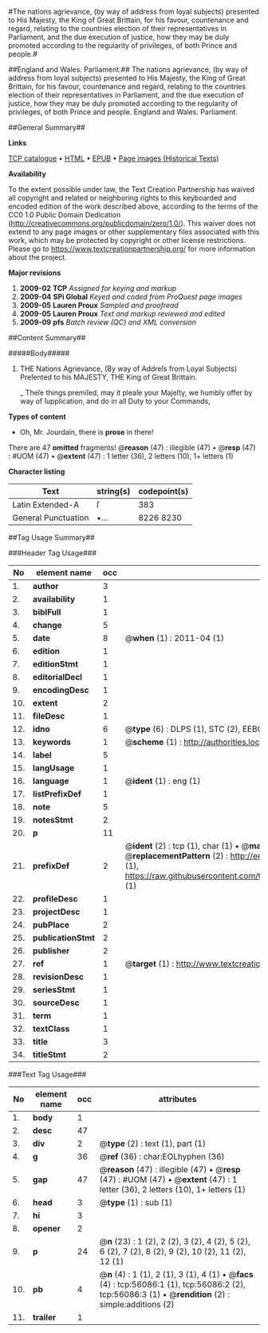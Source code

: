#The nations agrievance, (by way of address from loyal subjects) presented to His Majesty, the King of Great Brittain, for his favour, countenance and regard, relating to the countries election of their representatives in Parliament, and the due execution of justice, how they may be duly promoted according to the regularity of privileges, of both Prince and people.#

##England and Wales. Parliament.##
The nations agrievance, (by way of address from loyal subjects) presented to His Majesty, the King of Great Brittain, for his favour, countenance and regard, relating to the countries election of their representatives in Parliament, and the due execution of justice, how they may be duly promoted according to the regularity of privileges, of both Prince and people.
England and Wales. Parliament.

##General Summary##

**Links**

[TCP catalogue](http://www.ota.ox.ac.uk/tcp/)  • 
[HTML](http://tei.it.ox.ac.uk/tcp/Texts-HTML/free/A52/A52665.html)  • 
[EPUB](http://tei.it.ox.ac.uk/tcp/Texts-EPUB/free/A52/A52665.epub) • 
[Page images (Historical Texts)](https://historicaltexts.jisc.ac.uk/eebo-12200631e)

**Availability**

To the extent possible under law, the Text Creation Partnership has waived all copyright and related or neighboring rights to this keyboarded and encoded edition of the work described above, according to the terms of the CC0 1.0 Public Domain Dedication (http://creativecommons.org/publicdomain/zero/1.0/). This waiver does not extend to any page images or other supplementary files associated with this work, which may be protected by copyright or other license restrictions. Please go to https://www.textcreationpartnership.org/ for more information about the project.

**Major revisions**

1. __2009-02__ __TCP__ *Assigned for keying and markup*
1. __2009-04__ __SPi Global__ *Keyed and coded from ProQuest page images*
1. __2009-05__ __Lauren Proux__ *Sampled and proofread*
1. __2009-05__ __Lauren Proux__ *Text and markup reviewed and edited*
1. __2009-09__ __pfs__ *Batch review (QC) and XML conversion*

##Content Summary##

#####Body#####

1. THE Nations Agrievance, (By way of Addreſs from Loyal Subjects) Preſented to his MAJESTY, THE King of Great Brittain.

    _ Theſe things premiſed, may it pleaſe your Majeſty, we humbly offer by way of ſupplication, and do in all Duty to your Commands,

**Types of content**

  * Oh, Mr. Jourdain, there is **prose** in there!

There are 47 **omitted** fragments! 
 @__reason__ (47) : illegible (47)  •  @__resp__ (47) : #UOM (47)  •  @__extent__ (47) : 1 letter (36), 2 letters (10), 1+ letters (1)

**Character listing**


|Text|string(s)|codepoint(s)|
|---|---|---|
|Latin Extended-A|ſ|383|
|General Punctuation|•…|8226 8230|

##Tag Usage Summary##

###Header Tag Usage###

|No|element name|occ|attributes|
|---|---|---|---|
|1.|__author__|3||
|2.|__availability__|1||
|3.|__biblFull__|1||
|4.|__change__|5||
|5.|__date__|8| @__when__ (1) : 2011-04 (1)|
|6.|__edition__|1||
|7.|__editionStmt__|1||
|8.|__editorialDecl__|1||
|9.|__encodingDesc__|1||
|10.|__extent__|2||
|11.|__fileDesc__|1||
|12.|__idno__|6| @__type__ (6) : DLPS (1), STC (2), EEBO-CITATION (1), OCLC (1), VID (1)|
|13.|__keywords__|1| @__scheme__ (1) : http://authorities.loc.gov/ (1)|
|14.|__label__|5||
|15.|__langUsage__|1||
|16.|__language__|1| @__ident__ (1) : eng (1)|
|17.|__listPrefixDef__|1||
|18.|__note__|5||
|19.|__notesStmt__|2||
|20.|__p__|11||
|21.|__prefixDef__|2| @__ident__ (2) : tcp (1), char (1)  •  @__matchPattern__ (2) : ([0-9\-]+):([0-9IVX]+) (1), (.+) (1)  •  @__replacementPattern__ (2) : http://eebo.chadwyck.com/downloadtiff?vid=$1&page=$2 (1), https://raw.githubusercontent.com/textcreationpartnership/Texts/master/tcpchars.xml#$1 (1)|
|22.|__profileDesc__|1||
|23.|__projectDesc__|1||
|24.|__pubPlace__|2||
|25.|__publicationStmt__|2||
|26.|__publisher__|2||
|27.|__ref__|1| @__target__ (1) : http://www.textcreationpartnership.org/docs/. (1)|
|28.|__revisionDesc__|1||
|29.|__seriesStmt__|1||
|30.|__sourceDesc__|1||
|31.|__term__|1||
|32.|__textClass__|1||
|33.|__title__|3||
|34.|__titleStmt__|2||


###Text Tag Usage###

|No|element name|occ|attributes|
|---|---|---|---|
|1.|__body__|1||
|2.|__desc__|47||
|3.|__div__|2| @__type__ (2) : text (1), part (1)|
|4.|__g__|36| @__ref__ (36) : char:EOLhyphen (36)|
|5.|__gap__|47| @__reason__ (47) : illegible (47)  •  @__resp__ (47) : #UOM (47)  •  @__extent__ (47) : 1 letter (36), 2 letters (10), 1+ letters (1)|
|6.|__head__|3| @__type__ (1) : sub (1)|
|7.|__hi__|3||
|8.|__opener__|2||
|9.|__p__|24| @__n__ (23) : 1 (2), 2 (2), 3 (2), 4 (2), 5 (2), 6 (2), 7 (2), 8 (2), 9 (2), 10 (2), 11 (2), 12 (1)|
|10.|__pb__|4| @__n__ (4) : 1 (1), 2 (1), 3 (1), 4 (1)  •  @__facs__ (4) : tcp:56086:1 (1), tcp:56086:2 (2), tcp:56086:3 (1)  •  @__rendition__ (2) : simple:additions (2)|
|11.|__trailer__|1||
